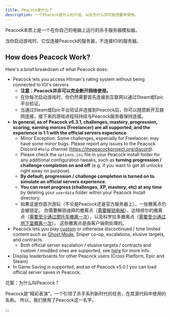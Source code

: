 ```yaml
---
title: Peacock是什么？
description: 一个Peacock是什么的介绍，以及为什么你可能想要来使用。
---
```


Peacock本质上是一个在你自己的电脑上运行的杀手服务器模拟器。

当你启动游戏时，它仅连接Peacock的服务器，不连接IOI的服务器。

## How does Peacock Work?

Here's a brief breakdown of what Peacock does:

-   Peacock lets you access Hitman's rating system without being connected to IOI's servers.
    -   **注意：Peacock并非可以完全断开网络使用。**
    -   在你每次启动游戏时，你仍然需要首先连接到互联网以通过Steam或Epic平台验证。
    -   当通过Steam或Epic平台验证并连接到Peacock后，你可以随意断开互联网连接，接下来的游戏进程将持续与Peacock服务器保持连接。
-   **In general, as of Peacock v6.3.1, challenges, mastery, progression, scoring, earning merces (Freelancer) are all supported, and the experience is 1:1 with the official servers experience**
    -   Minor Exception: Some challenges, especially for Freelancer, may have some minor bugs. Please report any issues to the Peacock Discord `#help` channel (https://thepeacockproject.org/discord).
    -   Please check the `options.ini` file in your Peacock install folder for any additional configuration tweaks, such as **turning progression / challenge completion on and off** (e.g. if you want to get all unlocks right away on purpose).
    -   **By default, progression / challenge completion is turned on to simulate an official servers experience.**
    -   **You can reset progress (challenges, XP, mastery, etc) at any time** by deleting your `userdata` folder within your Peacock Install directory.
    -   如果这是你首次游玩（不论是Peacock还是官方服务器上），一些撤离点仍会被锁定。 你需要解锁迪拜的撤离点（[需要解锁电梯](https://youtu.be/IEQgRQyQRf8)），达特缪尔的撤离点（[需要至少通过摩托车撤离一次](https://youtu.be/AJtJZe9jEi8?t=151)），以及科罗拉多撤离点（[需要至少通过地下室撤离一次](https://youtu.be/3XKWHrKpXwk?t=140)）。 这些撤离点是由客户端侧处理的。
-   Peacock lets you play [custom](.././custom-content.md) or otherwise discontinued / time limited content such as [Ghost Mode](.././ghost-mode.md), Sniper co-op, escalations, elusive targets, and contracts.
    -   Both official server escalation / elusive targets / contracts and custom / modded ones are supported, see [here](.././custom-content.md) for more info.
-   Display leaderboards for other Peacock users (Cross Platform, Epic and Steam)
-   In Game Saving is supported, and as of Peacock v5.0.1 you can load official server saves in Peacock.

花絮：为什么叫Peacock？

Peacock是“精彩表演”，一个引领了杀手系列新时代的任务，在其源代码中使用的名称。 所以，我们使用了Peacock这一名字。

:::
